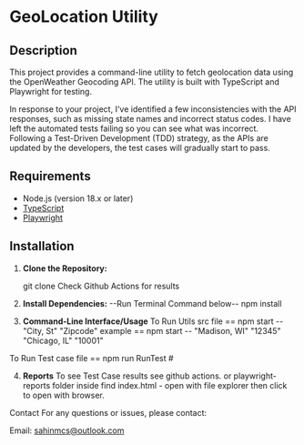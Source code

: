 # GeoLocation Utility

## Description

This project provides a command-line utility to fetch geolocation data using the OpenWeather Geocoding API. The utility is built with TypeScript and Playwright for testing.

In response to your project, I've identified a few inconsistencies with the API responses, such as missing state names and incorrect status codes. I have left the automated tests failing so you can see what was incorrect. Following a Test-Driven Development (TDD) strategy, as the APIs are updated by the developers, the test cases will gradually start to pass.

## Requirements

- Node.js (version 18.x or later)
- [TypeScript](https://www.typescriptlang.org/)
- [Playwright](https://playwright.dev/)

## Installation

1. **Clone the Repository:**

   git clone
   Check Github Actions for results

2. **Install Dependencies:**
   --Run Terminal Command below--
   npm install

3. **Command-Line Interface/Usage**
   To Run Utils src file == npm start -- "City, St" "Zipcode"
   example == npm start -- "Madison, WI" "12345" "Chicago, IL" "10001"

To Run Test case file == npm run RunTest #

4. **Reports**
   To see Test Case results see github actions.
   or playwright-reports folder inside find index.html - open with file explorer then click to open with browser.

Contact
For any questions or issues, please contact:

Email: sahinmcs@outlook.com
